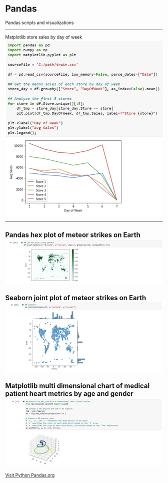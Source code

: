 # Pandas
Pandas scripts and visualizations

---

Matplotlib store sales by day of week
![Certificate Image](https://github.com/WakeSurfin1/Pandas/raw/main/Store_Sales_DOW.jpg)

---

Pandas hex plot of meteor strikes on Earth
![Certificate Image](https://github.com/WakeSurfin1/Pandas/raw/main/Pandas2DHexPlot.jpg)
---

Seaborn joint plot of meteor strikes on Earth
![Certificate Image](https://github.com/WakeSurfin1/Pandas/raw/main/SeabornJointPlot.jpg)
---

Matplotlib multi dimensional chart of medical patient heart metrics by age and gender
![Certificate Image](https://github.com/WakeSurfin1/Pandas/raw/main/matplotlib_mpl_toolkits_3D_vis.jpg)
---

[Visit Python Pandas.org](https://pypi.org/project/pandas/)

